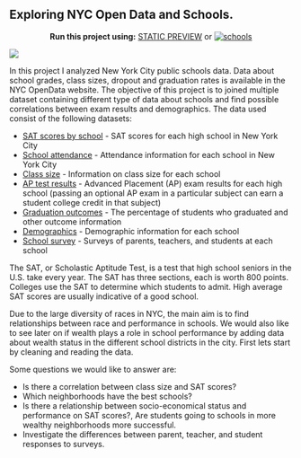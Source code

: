 ## Exploring NYC Open Data and Schools.



 <div align="center">

  **Run this project using:** [STATIC PREVIEW](https://nbviewer.jupyter.org/github/ealvarezj/Data-Science-Portfolio/blob/main/Guided_Project_Schools/Schools.ipynb) or [![schools](https://mybinder.org/badge_logo.svg)](https://mybinder.org/v2/gh/ealvarezj/binder_env/main?urlpath=git-pull%3Frepo%3Dhttps%253A%252F%252Fgithub.com%252Fealvarezj%252FData-Science-Portfolio%26urlpath%3Dtree%252FData-Science-Portfolio%252FGuided_Project_Schools%252FSchools.ipynb%26branch%3Dmain)

</div>


![](https://opendata.cityofnewyork.us/wp-content/themes/opendata-wp/assets/img/nyc-open-data-logo.svg)



In this project I analyzed New York City public schools data. Data about school grades, class sizes, dropout and graduation rates is available in the NYC OpenData website. The objective of this project is to joined multiple dataset containing different type of data about schools and find possible correlations between exam results and demographics. The data used consist of the following datasets:

- [SAT scores by school](https://data.cityofnewyork.us/Education/SAT-Results/f9bf-2cp4) - SAT scores for each high school in New York City
- [School attendance](https://data.cityofnewyork.us/Education/School-Attendance-and-Enrollment-Statistics-by-Dis/7z8d-msnt) - Attendance information for each school in New York City
- [Class size](https://data.cityofnewyork.us/Education/2010-2011-Class-Size-School-level-detail/urz7-pzb3) - Information on class size for each school
- [AP test results](https://data.cityofnewyork.us/Education/AP-College-Board-2010-School-Level-Results/itfs-ms3e) - Advanced Placement (AP) exam results for each high school (passing an optional AP exam in a particular subject can earn a student college credit in that subject)
- [Graduation outcomes](https://data.cityofnewyork.us/Education/Graduation-Outcomes-Classes-Of-2005-2010-School-Le/vh2h-md7a) - The percentage of students who graduated and other outcome information
- [Demographics](https://data.cityofnewyork.us/Education/School-Demographics-and-Accountability-Snapshot-20/ihfw-zy9j) - Demographic information for each school
- [School survey](https://data.cityofnewyork.us/Education/NYC-School-Survey-2011/mnz3-dyi8) - Surveys of parents, teachers, and students at each school

The SAT, or Scholastic Aptitude Test, is a test that high school seniors in the U.S. take every year. The SAT has three sections, each is worth 800 points. Colleges use the SAT to determine which students to admit. High average SAT scores are usually indicative of a good school.

Due to the large diversity of races in NYC, the main aim is to find relationships between race and performance in schools. We would also like to see later on if wealth plays a role in school performance by adding data about wealth status in the different school districts in the city. First lets start by cleaning and reading the data. 
  
Some questions we would like to answer are:

- Is there a correlation between class size and SAT scores?
- Which neighborhoods have the best schools?
- Is there a relationship between socio-economical status and performance on SAT scores?, Are students going to schools in more wealthy neighborhoods more successful.
- Investigate the differences between parent, teacher, and student responses to surveys.
